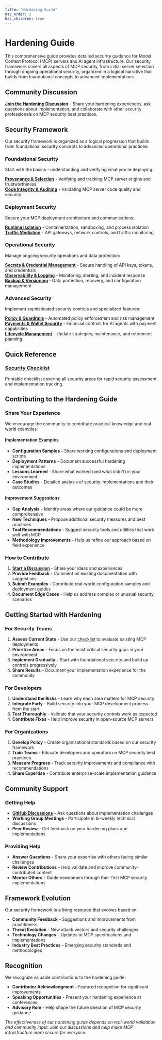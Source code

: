 ```yaml
---
title: "Hardening Guide"
nav_order: 2
has_children: true
---
```


# Hardening Guide

This comprehensive guide provides detailed security guidance for Model Context Protocol (MCP) servers and AI agent infrastructure. Our security framework covers all aspects of MCP security, from initial server selection through ongoing operational security, organized in a logical narrative that builds from foundational concepts to advanced implementations.

## Community Discussion

**[Join the Hardening Discussion](https://github.com/orgs/ModelContextProtocol-Security/discussions)** - Share your hardening experiences, ask questions about implementation, and collaborate with other security professionals on MCP security best practices.

## Security Framework

Our security framework is organized as a logical progression that builds from foundational security concepts to advanced operational practices:

### Foundational Security
Start with the basics - understanding and verifying what you're deploying:

**[Provenance & Selection](provenance-selection.md)** - Verifying and tracking MCP server origins and trustworthiness  
**[Code Integrity & Auditing](code-integrity-auditing.md)** - Validating MCP server code quality and security

### Deployment Security
Secure your MCP deployment architecture and communications:

**[Runtime Isolation](runtime-isolation.md)** - Containerization, sandboxing, and process isolation  
**[Traffic Mediation](traffic-mediation.md)** - API gateways, network controls, and traffic monitoring

### Operational Security
Manage ongoing security operations and data protection:

**[Secrets & Credential Management](secrets-management.md)** - Secure handling of API keys, tokens, and credentials  
**[Observability & Logging](observability-logging.md)** - Monitoring, alerting, and incident response  
**[Backup & Versioning](backup-versioning.md)** - Data protection, recovery, and configuration management

### Advanced Security
Implement sophisticated security controls and specialized features:

**[Policy & Guardrails](policy-guardrails.md)** - Automated policy enforcement and risk management  
**[Payments & Wallet Security](payments-wallets.md)** - Financial controls for AI agents with payment capabilities  
**[Lifecycle Management](lifecycle-management.md)** - Update strategies, maintenance, and retirement planning

## Quick Reference

### [Security Checklist](checklist.md)
Printable checklist covering all security areas for rapid security assessment and implementation tracking.

## Contributing to the Hardening Guide

### Share Your Experience
We encourage the community to contribute practical knowledge and real-world examples:

#### Implementation Examples
- **Configuration Samples** - Share working configurations and deployment scripts
- **Deployment Patterns** - Document successful hardening implementations
- **Lessons Learned** - Share what worked (and what didn't) in your environment
- **Case Studies** - Detailed analysis of security implementations and their outcomes

#### Improvement Suggestions
- **Gap Analysis** - Identify areas where our guidance could be more comprehensive
- **New Techniques** - Propose additional security measures and best practices
- **Tool Recommendations** - Suggest security tools and utilities that work well with MCP
- **Methodology Improvements** - Help us refine our approach based on field experience

### How to Contribute

1. **[Start a Discussion](https://github.com/orgs/ModelContextProtocol-Security/discussions)** - Share your ideas and experiences
2. **Provide Feedback** - Comment on existing documentation with suggestions
3. **Submit Examples** - Contribute real-world configuration samples and deployment guides
4. **Document Edge Cases** - Help us address complex or unusual security scenarios

## Getting Started with Hardening

### For Security Teams
1. **Assess Current State** - Use our [checklist](checklist.md) to evaluate existing MCP deployments
2. **Prioritize Areas** - Focus on the most critical security gaps in your environment
3. **Implement Gradually** - Start with foundational security and build up controls progressively
4. **Share Results** - Document your implementation experience for the community

### For Developers
1. **Understand the Risks** - Learn why each area matters for MCP security
2. **Integrate Early** - Build security into your MCP development process from the start
3. **Test Thoroughly** - Validate that your security controls work as expected
4. **Contribute Fixes** - Help improve security in open-source MCP servers

### For Organizations
1. **Develop Policy** - Create organizational standards based on our security framework
2. **Train Teams** - Educate developers and operators on MCP security best practices
3. **Measure Progress** - Track security improvements and compliance with recommendations
4. **Share Expertise** - Contribute enterprise-scale implementation guidance

## Community Support

### Getting Help
- **[GitHub Discussions](https://github.com/orgs/ModelContextProtocol-Security/discussions)** - Ask questions about implementation challenges
- **Working Group Meetings** - Participate in bi-weekly technical discussions
- **Peer Review** - Get feedback on your hardening plans and implementations

### Providing Help
- **Answer Questions** - Share your expertise with others facing similar challenges
- **Review Contributions** - Help validate and improve community-contributed content
- **Mentor Others** - Guide newcomers through their first MCP security implementations

## Framework Evolution

Our security framework is a living resource that evolves based on:
- **Community Feedback** - Suggestions and improvements from practitioners
- **Threat Evolution** - New attack vectors and security challenges
- **Technology Changes** - Updates to MCP specifications and implementations
- **Industry Best Practices** - Emerging security standards and methodologies

## Recognition

We recognize valuable contributions to the hardening guide:
- **Contributor Acknowledgment** - Featured recognition for significant improvements
- **Speaking Opportunities** - Present your hardening experience at conferences
- **Advisory Role** - Help shape the future direction of MCP security guidance

*The effectiveness of our hardening guide depends on real-world validation and community input. Join our discussions and help make MCP infrastructure more secure for everyone.*
